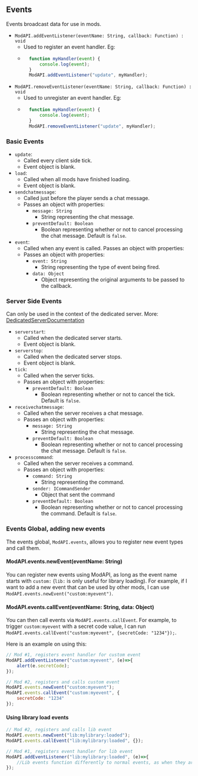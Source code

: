 ## Events
Events broadcast data for use in mods.

- `ModAPI.addEventListener(eventName: String, callback: Function) : void`
    - Used to register an event handler. Eg:
    - ```javascript
        function myHandler(event) {
            console.log(event);
        }
        ModAPI.addEventListener("update", myHandler);
        ```
- `ModAPI.removeEventListener(eventName: String, callback: Function) : void`
    - Used to unregister an event handler. Eg:
    - ```javascript
        function myHandler(event) {
            console.log(event);
        }
        ModAPI.removeEventListener("update", myHandler);
        ```

### Basic Events
- `update`:
    - Called every client side tick.
    - Event object is blank.
- `load`:
    - Called when all mods have finished loading.
    - Event object is blank.
- `sendchatmessage`:
    - Called just before the player sends a chat message.
    - Passes an object with properties:
        - `message: String`
            - String representing the chat message.
        - `preventDefault: Boolean`
            - Boolean representing whether or not to cancel processing the chat message. Default is `false`.
- `event`:
    - Called when any event is called. Passes an object with properties:
    - Passes an object with properties:
        - `event: String`
            - String representing the type of event being fired.
        - `data: Object`
            - Object representing the original arguments to be passed to the callback.

### Server Side Events
Can only be used in the context of the dedicated server. More: [DedicatedServerDocumentation](dedicatedserver.md)
- `serverstart`:
    - Called when the dedicated server starts.
    - Event object is blank.
- `serverstop`:
    - Called when the dedicated server stops.
    - Event object is blank.
- `tick`:
    - Called when the server ticks.
    - Passes an object with properties:
        - `preventDefault: Boolean`
            - Boolean representing whether or not to cancel the tick. Default is `false`.
- `receivechatmessage`:
    - Called when the server receives a chat message.
    - Passes an object with properties:
        - `message: String`
            - String representing the chat message.
        - `preventDefault: Boolean`
            - Boolean representing whether or not to cancel processing the chat message. Default is `false`.
- `processcommand`:
    - Called when the server receives a command.
    - Passes an object with properties:
        - `command: String`
            - String representing the command.
        - `sender: ICommandSender`
            - Object that sent the command
        - `preventDefault: Boolean`
            - Boolean representing whether or not to cancel processing the command. Default is `false`.

### Events Global, adding new events
The events global, `ModAPI.events`, allows you to register new event types and call them.

#### ModAPI.events.newEvent(eventName: String)
You can register new events using ModAPI, as long as the event name starts with `custom:` (`lib:` is only useful for library loading). For example, if I want to add a new event that can be used by other mods, I can use `ModAPI.events.newEvent("custom:myevent")`.


#### ModAPI.events.callEvent(eventName: String, data: Object)
You can then call events via `ModAPI.events.callEvent`. For example, to trigger `custom:myevent` with a secret code value, I can run `ModAPI.events.callEvent("custom:myevent", {secretCode: "1234"});`.

Here is an example on using this:
```javascript
// Mod #1, registers event handler for custom event
ModAPI.addEventListener("custom:myevent", (e)=>{
    alert(e.secretCode);
});
```
```javascript
// Mod #2, registers and calls custom event
ModAPI.events.newEvent("custom:myevent");
ModAPI.events.callEvent("custom:myevent", {
    secretCode: "1234"
});
```

#### Using library load events
```javascript
// Mod #2, registers and calls lib event
ModAPI.events.newEvent("lib:mylibrary:loaded");
ModAPI.events.callEvent("lib:mylibrary:loaded", {});
```
```javascript
// Mod #1, registers event handler for lib event
ModAPI.addEventListener("lib:mylibrary:loaded", (e)=>{
    //Lib events function differently to normal events, as when they are called once, any new event listener with automatically fire upon being registered.
});
```